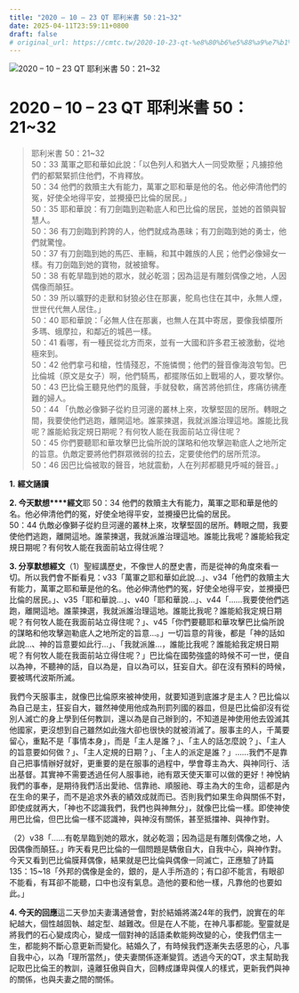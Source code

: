 ```yaml
---
title: "2020 – 10 – 23 QT 耶利米書 50：21~32"
date: 2025-04-11T23:59:11+0800
draft: false
# original_url: https://cmtc.tw/2020-10-23-qt-%e8%80%b6%e5%88%a9%e7%b1%b3%e6%9b%b8-50%ef%bc%9a2132
---
```


![2020 – 10 – 23 QT 耶利米書 50：21\~32](/images/qt.jpg   "2020 – 10 – 23 QT 耶利米書 50：21\~32")

# 2020 – 10 – 23 QT 耶利米書 50：21\~32

> 耶利米書 50：21\~32  
> 50：33 萬軍之耶和華如此說：「以色列人和猶大人一同受欺壓；凡擄掠他們的都緊緊抓住他們，不肯釋放。  
> 50：34 他們的救贖主大有能力，萬軍之耶和華是他的名。他必伸清他們的冤，好使全地得平安，並攪擾巴比倫的居民。」  
> 50：35 耶和華說：有刀劍臨到迦勒底人和巴比倫的居民，並她的首領與智慧人。  
> 50：36 有刀劍臨到矜誇的人，他們就成為愚昧；有刀劍臨到她的勇士，他們就驚惶。  
> 50：37 有刀劍臨到她的馬匹、車輛，和其中雜族的人民；他們必像婦女一樣。有刀劍臨到她的寶物，就被搶奪。  
> 50：38 有乾旱臨到她的眾水，就必乾涸；因為這是有雕刻偶像之地，人因偶像而顛狂。  
> 50：39 所以曠野的走獸和豺狼必住在那裏，鴕鳥也住在其中，永無人煙，世世代代無人居住。」  
> 50：40 耶和華說：「必無人住在那裏，也無人在其中寄居，要像我傾覆所多瑪、蛾摩拉，和鄰近的城邑一樣。  
> 50：41 看哪，有一種民從北方而來，並有一大國和許多君王被激動，從地極來到。  
> 50：42 他們拿弓和槍，性情殘忍，不施憐憫；他們的聲音像海浪匉訇。巴比倫城（原文是女子）啊，他們騎馬，都擺隊伍如上戰場的人，要攻擊你。  
> 50：43 巴比倫王聽見他們的風聲，手就發軟，痛苦將他抓住，疼痛彷彿產難的婦人。  
> 50：44 「仇敵必像獅子從約旦河邊的叢林上來，攻擊堅固的居所。轉眼之間，我要使他們逃跑，離開這地。誰蒙揀選，我就派誰治理這地。誰能比我呢？誰能給我定規日期呢？有何牧人能在我面前站立得住呢？  
> 50：45 你們要聽耶和華攻擊巴比倫所說的謀略和他攻擊迦勒底人之地所定的旨意。仇敵定要將他們群眾微弱的拉去，定要使他們的居所荒涼。  
> 50：46 因巴比倫被取的聲音，地就震動，人在列邦都聽見呼喊的聲音。」

**1.** **經文誦讀**

**2. 今天默想****經文**耶 50：34 他們的救贖主大有能力，萬軍之耶和華是他的名。他必伸清他們的冤，好使全地得平安，並攪擾巴比倫的居民。  
50：44 仇敵必像獅子從約旦河邊的叢林上來，攻擊堅固的居所。轉眼之間，我要使他們逃跑，離開這地。誰蒙揀選，我就派誰治理這地。誰能比我呢？誰能給我定規日期呢？有何牧人能在我面前站立得住呢？

**3. 分享默想經文**（1）聖經講歷史，不像世人的歷史書，而是從神的角度來看一切。所以我們會不斷看見：v33「萬軍之耶和華如此說…」、v34「他們的救贖主大有能力，萬軍之耶和華是他的名。他必伸清他們的冤，好使全地得平安，並攪擾巴比倫的居民。」、v35「耶和華說…」、v40「耶和華說…」、v44「……我要使他們逃跑，離開這地。誰蒙揀選，我就派誰治理這地。誰能比我呢？誰能給我定規日期呢？有何牧人能在我面前站立得住呢？」、v45「你們要聽耶和華攻擊巴比倫所說的謀略和他攻擊迦勒底人之地所定的旨意…。」一切旨意的背後，都是「神的話如此說…、神的旨意要如此行…」、「我就派誰…，誰能比我呢？誰能給我定規日期呢？有何牧人能在我面前站立得住呢？」巴比倫在國勢強盛的時候不可一世，便自以為神，不聽神的話，自以為是，自以為可以，狂妄自大。卻在沒有預料的時候，要被瑪代波斯所滅。

我們今天服事主，就像巴比倫原來被神使用，就要知道到底誰才是主人？巴比倫以為自己是主，狂妄自大，雖然神使用他成為刑罰列國的器皿，但是巴比倫卻沒有從別人滅亡的身上學到任何教訓，還以為是自己辦到的，不知道是神使用他去毀滅其他國家，更沒想到自己雖然如此強大卻也很快的就被消滅了。服事主的人，千萬要留心，重點不是「事情本身」，而是「主人是誰？」、「主人的話怎麼說？」、「主人的旨意要如何做？」、「主人定規的日期？」、「主人的派定是誰？」……我們不是靠自己把事情辦好就好，更重要的是在服事的過程中，學會尊主為大、與神同行、活出基督。其實神不需要透過任何人服事祂，祂有眾天使天軍可以做的更好！神悅納我們的事奉，是期待我們活出愛祂、信靠祂、順服祂、尊主為大的生命，這都是內在生命的果子，而不是追求外表的績效成就而已。否則我們如果生命與關係不對，即使成就再大，「神也不認識我們，我們也與神無分」，就像巴比倫一樣。即使神使用巴比倫，但巴比倫一樣不認識神，與神沒有關係，甚至抵擋神、與神作對。

（2）v38「……有乾旱臨到她的眾水，就必乾涸；因為這是有雕刻偶像之地，人因偶像而顛狂。」昨天看見巴比倫的一個問題是驕傲自大，自我中心，與神作對。今天又看到巴比倫膜拜偶像，結果就是巴比倫與偶像一同滅亡，正應驗了詩篇135：15\~18「外邦的偶像是金的，銀的，是人手所造的；有口卻不能言，有眼卻不能看，有耳卻不能聽，口中也沒有氣息。造他的要和他一樣，凡靠他的也要如此。」

**4. 今天的回應**這二天參加夫妻溝通營會，對於結婚將滿24年的我們，說實在的年紀越大，個性越固執、越定型、越難改。但是在人不能，在神凡事都能。聖靈就是將我們的石心變成肉心，變成一個對神的話語柔軟能夠改變的心，使我們信主一生，都能夠不斷心意更新而變化。結婚久了，有時候我們逐漸失去感恩的心，凡事自我中心，以為「理所當然」，使夫妻關係逐漸變質。透過今天的QT，求主幫助我記取巴比倫王的教訓，遠離狂傲與自大，回轉成謙卑與僕人的樣式，更新我們與神的關係，也與夫妻之間的關係。